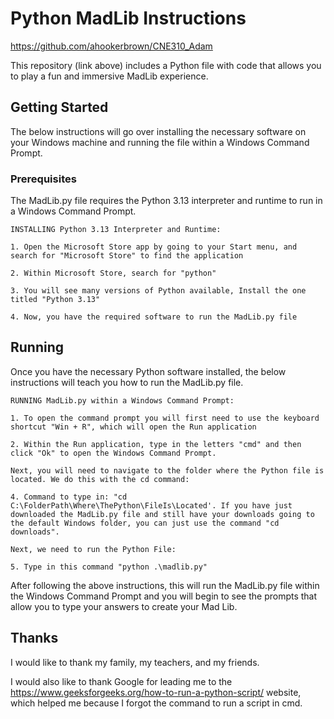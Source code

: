 # Python MadLib Instructions

https://github.com/ahookerbrown/CNE310_Adam

This repository (link above) includes a Python file with code that allows you to play a fun and immersive MadLib experience.

## Getting Started

The below instructions will go over installing the necessary software on your Windows machine and running the file within a Windows Command Prompt.

### Prerequisites

The MadLib.py file requires the Python 3.13 interpreter and runtime to run in a Windows Command Prompt. 

```
INSTALLING Python 3.13 Interpreter and Runtime:

1. Open the Microsoft Store app by going to your Start menu, and search for "Microsoft Store" to find the application

2. Within Microsoft Store, search for "python"

3. You will see many versions of Python available, Install the one titled "Python 3.13"

4. Now, you have the required software to run the MadLib.py file
```

## Running

Once you have the necessary Python software installed, the below instructions will teach you how to run the MadLib.py file.

```
RUNNING MadLib.py within a Windows Command Prompt:

1. To open the command prompt you will first need to use the keyboard shortcut "Win + R", which will open the Run application

2. Within the Run application, type in the letters "cmd" and then click "Ok" to open the Windows Command Prompt.

Next, you will need to navigate to the folder where the Python file is located. We do this with the cd command:

4. Command to type in: "cd C:\FolderPath\Where\ThePython\FileIs\Located'. If you have just downloaded the MadLib.py file and still have your downloads going to the default Windows folder, you can just use the command "cd downloads".

Next, we need to run the Python File:

5. Type in this command "python .\madlib.py"

```

After following the above instructions, this will run the MadLib.py file within the Windows Command Prompt and you will begin to see the prompts that allow you to type your answers to create your Mad Lib.

## Thanks

I would like to thank my family, my teachers, and my friends.

I would also like to thank Google for leading me to the https://www.geeksforgeeks.org/how-to-run-a-python-script/ website, which helped me because I forgot the command to run a script in cmd.